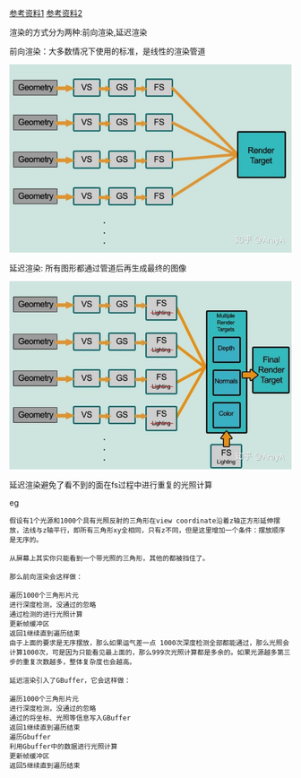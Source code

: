 [参考资料1](https://blog.csdn.net/qq_34552886/article/details/85114262)
[参考资料2](https://zhuanlan.zhihu.com/p/111314574)


渲染的方式分为两种:前向渲染,延迟渲染

前向渲染：大多数情况下使用的标准，是线性的渲染管道

![渲染流程](png/img1.jpg)

延迟渲染: 所有图形都通过管道后再生成最终的图像

![渲染流程](png/img2.jpg)

延迟渲染避免了看不到的面在fs过程中进行重复的光照计算

eg
```
假设有1个光源和1000个具有光照反射的三角形在view coordinate沿着z轴正方形延伸摆放，法线与z轴平行，即所有三角形xy全相同，只有z不同，但是这里增加一个条件：摆放顺序是无序的。

从屏幕上其实你只能看到一个带光照的三角形，其他的都被挡住了。

那么前向渲染会这样做：

遍历1000个三角形片元
进行深度检测，没通过的忽略
通过检测的进行光照计算
更新帧缓冲区
返回1继续直到遍历结束
由于上面的要求是无序摆放，那么如果运气差一点 1000次深度检测全部都能通过，那么光照会计算1000次，可是因为只能看见最上面的，那么999次光照计算都是多余的。如果光源越多第三步的重复次数越多，整体复杂度也会越高。

延迟渲染引入了GBuffer，它会这样做：

遍历1000个三角形片元
进行深度检测，没通过的忽略
通过的将坐标、光照等信息写入GBuffer
返回1继续直到遍历结束
遍历Gbuffer
利用Gbuffer中的数据进行光照计算
更新帧缓冲区
返回5继续直到遍历结束
```